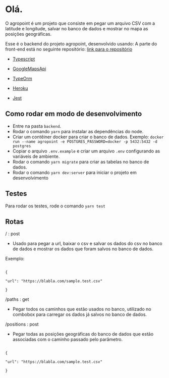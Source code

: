 ﻿# Olá.

O agropoint é um projeto que consiste em pegar um arquivo CSV com a latitude e longitude, salvar no banco de dados e mostrar no mapa as posições geográficas.

Esse é o backend do projeto agropoint, desenvolvido usando:
A parte do front-end está no seguinte repositório: [link para o repositório](https://github.com/estevaowat/agropoint-frontend)

- [Typescript](https://www.typescriptlang.org)

- [GoogleMapsApi](https://cloud.google.com/maps-platform/)

- [TypeOrm](https://typeorm.io/#/)

- [Heroku](https://www.heroku.com/home)

- [Jest](https://jestjs.io/)

## Como rodar em modo de desenvolvimento

- Entre na pasta `backend`.
- Rodar o comando `yarn` para instalar as dependências do node.
- Criar um contêiner docker para criar o banco de dados. Exemplo:
  `docker run --name agropoint -e POSTGRES_PASSWORD=docker -p 5432:5432 -d postgres`
- Copiar o arquivo `.env.example` e criar um arquivo `.env` configurando as variáveis de ambiente.
- Rodar o comando `yarn migrate` para criar as tabelas no banco de dados.
- Rodar o comando `yarn dev:server` para iniciar o projeto em desenvolvimento

## Testes

Para rodar os testes, rode o comando `yarn test`

## Rotas

/ : post

- Usado para pegar a url, baixar o csv e salvar os dados do csv no banco de dados e mostrar os dados que foram salvos no banco de dados.

Exemplo:

```

{

"url": "https://blabla.com/sample.test.csv"

}

```

/paths : get

- Pegar todos os caminhos que estão usados no banco, utilizado no combobox para carregar os dados já salvos no banco de dados.

/positions : post

- Pegar todas as posições geográficas do banco de dados que estão associadas com o caminho passado pelo parâmetro.

```

{

"url": "https://blabla.com/sample.test.csv"

}

```
